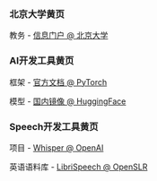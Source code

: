 ### 北京大学黄页
教务 - [信息门户 @ 北京大学](https://portal.pku.edu.cn/portal2017/#/bizCenter)

### AI开发工具黄页
框架 - [官方文档 @ PyTorch](https://pytorch.org/docs/stable/index.html)

模型 - [国内镜像 @ HuggingFace](https://hf-mirror.com/)

### Speech开发工具黄页
项目 - [Whisper @ OpenAI](https://github.com/ZhaZhaFon/whisper-run)

英语语料库 - [LibriSpeech @ OpenSLR](https://www.openslr.org/12/)


